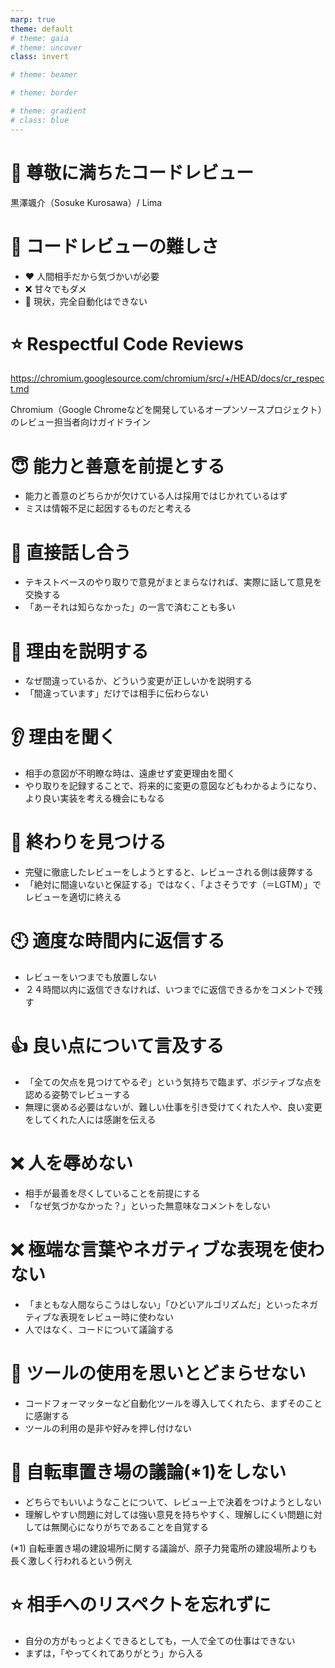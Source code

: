 ```yaml
---
marp: true
theme: default
# theme: gaia
# theme: uncover
class: invert

# theme: beamer

# theme: border

# theme: gradient
# class: blue
---
```


<!-- headingDivider: 1 -->
<!-- size: 16:9 -->
<!-- paginate: true -->
<!-- math: katex -->

# :revolving_hearts: 尊敬に満ちたコードレビュー

黒澤颯介（Sosuke Kurosawa）/ Lima

# :thinking: コードレビューの難しさ

- :heart: 人間相手だから気づかいが必要
- :x: 甘々でもダメ
- :small_red_triangle: 現状，完全自動化はできない

# :star: Respectful Code Reviews

<https://chromium.googlesource.com/chromium/src/+/HEAD/docs/cr_respect.md>

Chromium（Google Chromeなどを開発しているオープンソースプロジェクト）のレビュー担当者向けガイドライン

# :innocent: 能力と善意を前提とする

- 能力と善意のどちらかが欠けている人は採用ではじかれているはず
- ミスは情報不足に起因するものだと考える

# :speech_balloon: 直接話し合う

- テキストベースのやり取りで意見がまとまらなければ、実際に話して意見を交換する
- 「あーそれは知らなかった」の一言で済むことも多い

# :information_desk_person: 理由を説明する

- なぜ間違っているか、どういう変更が正しいかを説明する
- 「間違っています」だけでは相手に伝わらない

# :ear: 理由を聞く

- 相手の意図が不明瞭な時は、遠慮せず変更理由を聞く
- やり取りを記録することで、将来的に変更の意図などもわかるようになり、より良い実装を考える機会にもなる

# :pushpin: 終わりを見つける

- 完璧に徹底したレビューをしようとすると、レビューされる側は疲弊する
- 「絶対に間違いないと保証する」ではなく、「よさそうです（＝LGTM）」でレビューを適切に終える

# :clock10: 適度な時間内に返信する

- レビューをいつまでも放置しない
- ２４時間以内に返信できなければ、いつまでに返信できるかをコメントで残す

# :thumbsup: 良い点について言及する

- 「全ての欠点を見つけてやるぞ」という気持ちで臨まず、ポジティブな点を認める姿勢でレビューする
- 無理に褒める必要はないが、難しい仕事を引き受けてくれた人や、良い変更をしてくれた人には感謝を伝える

# :x: 人を辱めない

- 相手が最善を尽くしていることを前提にする
- 「なぜ気づかなかった？」といった無意味なコメントをしない

# :x: 極端な言葉やネガティブな表現を使わない

- 「まともな人間ならこうはしない」「ひどいアルゴリズムだ」といったネガティブな表現をレビュー時に使わない
- 人ではなく、コードについて議論する

# :flashlight: ツールの使用を思いとどまらせない

- コードフォーマッターなど自動化ツールを導入してくれたら、まずそのことに感謝する
- ツールの利用の是非や好みを押し付けない

# :bicyclist: 自転車置き場の議論(*1)をしない

- どちらでもいいようなことについて、レビュー上で決着をつけようとしない
- 理解しやすい問題に対しては強い意見を持ちやすく、理解しにくい問題に対しては無関心になりがちであることを自覚する

(*1) 自転車置き場の建設場所に関する議論が、原子力発電所の建設場所よりも長く激しく行われるという例え

# :star: 相手へのリスペクトを忘れずに

- 自分の方がもっとよくできるとしても，一人で全ての仕事はできない
- まずは，「やってくれてありがとう」から入る

